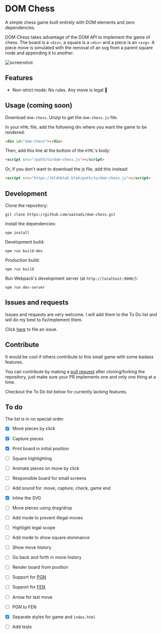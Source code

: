 # DOM Chess

A simple chess game built entirely with DOM elements and zero dependencies.

DOM Chess takes advantage of the DOM API to implement the game of chess. The board is a `<div>`, a square is a `<div>` and a piece is an `<svg>`. A piece move is simulated with the removal of an svg from a parent square node and appending it to another.

![screenshot](https://i.imgur.com/HqNxlkQ.png)

## Features

- Non-strict mode: No rules. Any move is legal 🤡

## Usage (coming soon)

Download `dom-chess`. Unzip to get the `dom-chess.js` file.

In your `HTML` file, add the following div where you want the game to be rendered:

```html
<div id="dom-chess"></div>
```

Then, add this line at the bottom of the `HTML`'s body:

```html
<script src="/path/to/dom-chess.js"></script>
```

Or, if you don't want to download the js file, add this instead:

```html
<script src="https://blahblah.blah/path/to/dom-chess.js"></script>
```

## Development

Clone the repository:

```shell
git clone https://github.com/aaznadi/dom-chess.git
```

Install the dependencies:

```shell
npm install
```

Development build:

```shell
npm run build-dev
```

Production build:

```shell
npm run build
```

Run Webpack's development server (at `http://localhost:9000/`):

```shell
npm run dev-server
```

## Issues and requests

Issues and requests are very welcome. I will add them to the To Do list and will do my best to fix/implement them.

Click [here](https://github.com/aaznadi/dom-chess/issues/new) to file an issue.

## Contribute

It would be cool if others contribute to this small game with some badass features.

You can contribute by making a [pull request](https://docs.github.com/en/free-pro-team@latest/github/collaborating-with-issues-and-pull-requests/creating-a-pull-request) after cloning/forking the repository, just make sure your PR implements one and only one thing at a time.

Checkout the To Do list below for currently lacking features.

## To do

The list is in no special order.

- [x] Move pieces by click

- [x] Capture pieces

- [x] Print board in initial position

- [ ] Square highlighting

- [ ] Animate pieces on move by click

- [ ] Responsible board for small screens

- [ ] Add sound for: move, capture, check, game end

- [x] Inline the SVG

- [ ] Move pieces using drag/drop

- [ ] Add mode to prevent illegal moves

- [ ] Highlight legal scope

- [ ] Add mode to show square dominance

- [ ] Show move history

- [ ] Go back and forth in move history

- [ ] Render board from position

- [ ] Support for [PGN](https://en.wikipedia.org/wiki/Portable_Game_Notation)

- [ ] Support for [FEN](https://en.wikipedia.org/wiki/Forsyth%E2%80%93Edwards_Notation)

- [ ] Arrow for last move

- [ ] PGN to FEN

- [x] Separate styles for game and `index.html`

- [ ] Add tests
